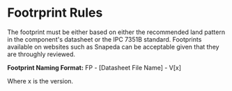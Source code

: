 # Footrprint Rules

The footprint must be either based on either the recommended land pattern in the component's datasheet or the IPC 7351B standard. Footprints available on websites such as Snapeda can be acceptable given that they are throughly reviewed.

**Footprint Naming Format:** FP - [Datasheet File Name] - V[x]

Where x is the version.
